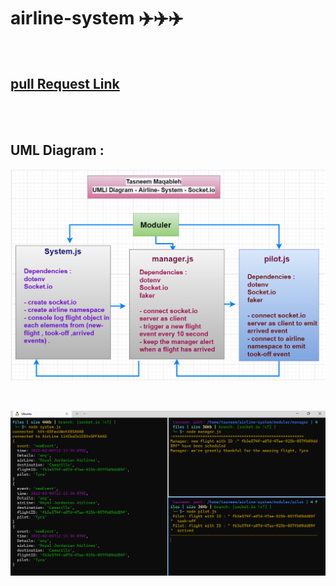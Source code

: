 # airline-system ✈️✈️✈️

<br>

## [pull Request Link](https://github.com/engTasneemmaq/airline-system/pulls)
<br>
<br>

## UML Diagram :
![uml airline- socket](./assest/uml-airline-socket.png)




<br>

![result socket](./assest/airline-socket.png)

